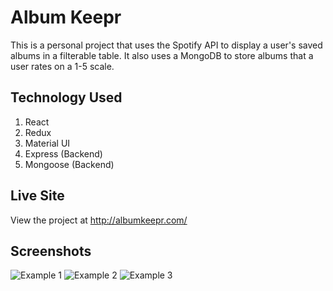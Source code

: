 # Album Keepr
This is a personal project that uses the Spotify API to display a user's saved albums in a filterable table. It also uses a MongoDB to store albums that a user rates on a 1-5 scale.

## Technology Used
1. React
2. Redux
3. Material UI
4. Express (Backend)
5. Mongoose (Backend)

## Live Site
View the project at http://albumkeepr.com/

## Screenshots
![Example 1](https://imgur.com/j5V5tVQ.png)
![Example 2](https://imgur.com/nDhXaiy.png)
![Example 3](https://imgur.com/i5spVqD.png)